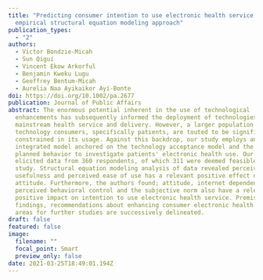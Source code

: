 ```yaml
---
title: "Predicting consumer intention to use electronic health service: An
  empirical structural equation modeling approach"
publication_types:
  - "2"
authors:
  - Victor Bondzie-Micah
  - Sun Qigui
  - Vincent Ekow Arkorful
  - Benjamin Kweku Lugu
  - Geoffrey Bentum-Micah
  - Aurelia Naa Ayikaikor Ayi-Bonte
doi: https://doi.org/10.1002/pa.2677
publication: Journal of Public Affairs
abstract: The enormous potential inherent in the use of technological
  enhancements has subsequently informed the deployment of technologies into
  mainstream health service and delivery. However, a larger population of health
  technology consumers, specifically patients, are touted to be significantly
  constrained in its usage. Against this backdrop, our study employs an
  integrated model anchored on the technology acceptance model and the theory of
  planned behavior to investigate patients' electronic health use. Our study
  elicited data from 360 respondents, of which 311 were deemed feasible for the
  study. Structural equation modeling analysis of data revealed perceived
  usefulness and perceived ease of use has a relevant positive effect on
  attitude. Furthermore, the authors found; attitude, internet dependency,
  perceived behavioral control and the subjective norm also have a relevant
  positive impact on intention to use electronic health service. Premised on the
  findings, recommendations about enhancing consumer electronic health use and
  areas for further studies are successively delineated.
draft: false
featured: false
image:
  filename: ""
  focal_point: Smart
  preview_only: false
date: 2021-03-25T18:49:01.194Z
---
```

